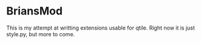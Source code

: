 # BriansMod
This is my attempt at writting extensions usable for qtile. Right now it is just style.py, but more to come.
